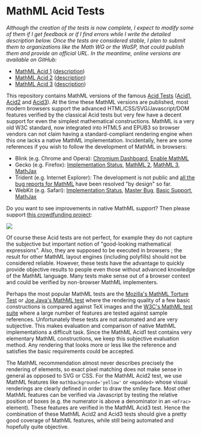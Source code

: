 MathML Acid Tests
=================

*Although the creation of the tests is now complete, I expect to modify some
of them if I get feedback or if I find errors while I write the detailed
description below. Once the tests are considered stable, I plan to submit them 
to organizations like the Math WG or the WaSP, that could publish them and 
provide an official URL. In the meantime, online versions are available on
GitHub:*

* [MathML Acid 1](http://fred-wang.github.com/AcidTestsMathML/acid1/)
  ([description](http://fred-wang.github.com/AcidTestsMathML/acid1/description.html))
* [MathML Acid 2](http://fred-wang.github.com/AcidTestsMathML/acid2/)
  ([description](http://fred-wang.github.com/AcidTestsMathML/acid2/description.html))
* [MathML Acid 3](http://fred-wang.github.com/AcidTestsMathML/acid3/)
  ([description](http://fred-wang.github.com/AcidTestsMathML/acid3/description.html))

This repository contains MathML versions of the famous
[Acid Tests](http://www.acidtests.org/)
([Acid1](http://acid1.acidtests.org), [Acid2](http://acid2.acidtests.org) and
[Acid3](http://acid3.acidtests.org)).
At the time these MathML versions are published, most modern browsers
support the advanced HTML/CSS/SVG/Javascript/DOM features verified by the
classical Acid tests but very few have a decent support for even the
simplest mathematical constructions. MathML is a very old W3C standard, now
integrated into HTML5 and EPUB3 so browser vendors can not claim having a
standard-compliant rendering engine when this one lacks a native MathML
implementation. Incidentally, here are some references if you wish to follow the development of MathML in browsers:

* Blink (e.g. Chrome and Opera): [Chromium Dashboard](http://www.chromestatus.com/features/5240822173794304), [Enable MathML](https://code.google.com/p/chromium/issues/detail?id=152430)
* Gecko (e.g. Firefox): [Implementation Status](https://developer.mozilla.org/en-US/docs/Mozilla/MathML_Project/Status), [MathML 2](https://bugzilla.mozilla.org/show_bug.cgi?id=525772), [MathML 3](https://bugzilla.mozilla.org/show_bug.cgi?id=534959), [MathJax](https://bugzilla.mozilla.org/show_bug.cgi?id=687809)
* Trident (e.g. Internet Explorer): The development is not public and [all the bug reports for MathML](https://connect.microsoft.com/IE/SearchResults.aspx?SearchQuery=mathml) have been resolved "by design" so far.
* WebKit (e.g. Safari): [Implementation Status](https://trac.webkit.org/wiki/MathML%20Status), [Master Bug](https://bugs.webkit.org/show_bug.cgi?id=3251), [Basic Support](https://bugs.webkit.org/show_bug.cgi?id=99623), [MathJax](https://bugs.webkit.org/show_bug.cgi?id=84019)

Do you want to see improvements in native MathML support? Then please support [this crowdfunding project](http://www.ulule.com/mathematics-ebooks/):

[![](https://drfhlmcehrc34.cloudfront.net/cache/55/cb/55cbae1648b3e5c8b41c1db73975fa42.png)](http://www.ulule.com/mathematics-ebooks/)

Of course these Acid tests are not perfect, for example they do not
capture the subjective but important notion of "good-looking mathematical
expressions". Also, they are supposed to be executed in browsers ; the result
for other MathML layout engines (including polyfills) should not be considered
reliable. However, these tests have the advantage to quickly provide objective
results to people even those without advanced knowledge of the MathML language. 
Many tests make sense out of a browser context and could be verified by
non-browser MathML implementers.

Perhaps the most popular MathML tests are the
[Mozilla's MathML Torture Test](https://developer.mozilla.org/en-US/docs/Mozilla_MathML_Project/MathML_Torture_Test) or
[Joe Java's MathML test](https://eyeasme.com/Joe/MathML/MathML_browser_test)
where the rendering quality of a few basic constructions is compared against
TeX images and the [W3C's MathML test suite](http://www.w3.org/Math/testsuite)
where a large number of features are tested against sample references.
Unfortunately these tests are not automated and are very subjective. This makes
evaluation and comparison of native MathML implementations a difficult task.
Since the MathML Acid1 test contains very elementary MathML constructions, we
keep this subjective evaluation method. Any rendering that looks more or less
like the reference and satisfies the basic requirements could be accepted.

The MathML recommendation almost never describes precisely the
rendering of elements, so exact pixel matching does not make sense in general
as opposed to SVG or CSS. For the MathML Acid2 test,
we use MathML features like `mathbackground='yellow'` or `<mpadded>`
whose visual renderings are clearly defined in order to draw the smiley face.
Most other MathML features can be verified via Javascript by testing
the relative position of boxes (e.g. the numerator is above a denominator
in an `<mfrac>` element). These features are verified in the MathML Acid3 test.
Hence the combination of these MathML Acid2 and Acid3 tests should give a pretty
good coverage of MathML features, while still being automated and hopefully
quite objective.

